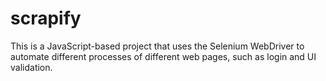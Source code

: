 # scrapify
This is a JavaScript-based project that uses the Selenium WebDriver to automate different processes of different web pages, such as login and UI validation.
